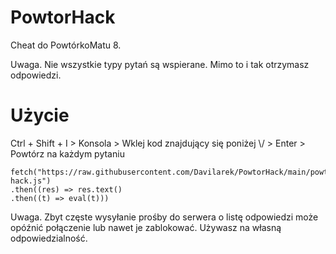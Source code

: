 # PowtorHack

Cheat do PowtórkoMatu 8.

Uwaga. Nie wszystkie typy pytań są wspierane. Mimo to i tak otrzymasz odpowiedzi.

# Użycie

Ctrl + Shift + I > Konsola > Wklej kod znajdujący się poniżej \\/ > Enter > Powtórz na każdym pytaniu

```
fetch("https://raw.githubusercontent.com/Davilarek/PowtorHack/main/powtor-hack.js")
.then((res) => res.text()
.then((t) => eval(t)))
```
Uwaga. Zbyt częste wysyłanie prośby do serwera o listę odpowiedzi może opóźnić połączenie lub nawet je zablokować. Używasz na własną odpowiedzialność.
